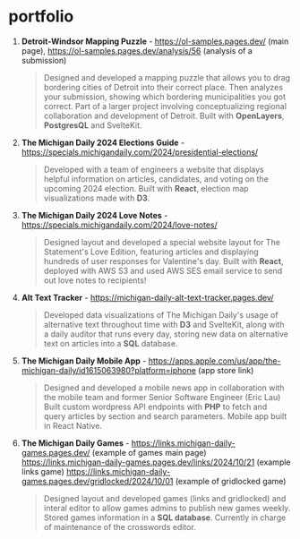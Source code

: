 # portfolio
1. **Detroit-Windsor Mapping Puzzle** - <https://ol-samples.pages.dev/> (main page), <https://ol-samples.pages.dev/analysis/56> (analysis of a submission)
   > Designed and developed a mapping puzzle that allows you to drag bordering cities of Detroit into their correct place. Then analyzes your submission,
   > showing which bordering municipalities you got correct. Part of a larger project involving conceptualizing regional collaboration and development of Detroit.
   > Built with **OpenLayers**, **PostgresQL** and SvelteKit.
1. **The Michigan Daily 2024 Elections Guide** - <https://specials.michigandaily.com/2024/presidential-elections/>
   > Developed with a team of engineers a website that displays helpful information on articles, candidates, and voting on the upcoming 2024 election.
   > Built with **React**, election map visualizations made with **D3**.
1. **The Michigan Daily 2024 Love Notes** - <https://specials.michigandaily.com/2024/love-notes/>
   > Designed layout and developed a special website layout for The Statement's Love Edition, featuring articles and displaying hundreds of user responses for Valentine's day.
   > Built with **React**, deployed with AWS S3 and used AWS SES email service to send out love notes to recipients!
1. **Alt Text Tracker** - <https://michigan-daily-alt-text-tracker.pages.dev/>
   > Developed data visualizations of The Michigan Daily's usage of alternative text throughout time with **D3** and SvelteKit, along with a daily auditor that
   > runs every day, storing new data on alternative text on articles into a **SQL** database.
1. **The Michigan Daily Mobile App** - <https://apps.apple.com/us/app/the-michigan-daily/id1615063980?platform=iphone> (app store link)
   > Designed and developed a mobile news app in collaboration with the mobile team and former Senior Software Engineer (Eric Lau)
   > Built custom wordpress API endpoints with **PHP** to fetch and query articles by section and search parameters. Mobile app built in React Native.
1. **The Michigan Daily Games** - <https://links.michigan-daily-games.pages.dev/> (example of games main page) <https://links.michigan-daily-games.pages.dev/links/2024/10/21> (example links game) <https://links.michigan-daily-games.pages.dev/gridlocked/2024/10/01> (example of gridlocked game)
   > Designed layout and developed games (links and gridlocked) and interal editor to allow games admins to publish new games weekly. Stored games information in a **SQL database**.
   > Currently in charge of maintenance of the crosswords editor.
